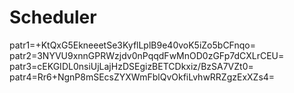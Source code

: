 # Scheduler
patr1=+KtQxG5EkneeetSe3KyflLplB9e40voK5iZo5bCFnqo\=
patr2=3NYVU9xnnGPRWzjdv0nPqqdFwMnOD0zGFp7dCXLrCEU\=
patr3=cEKGIDL0nsiUjLajHzDSEgizBETCDkxiz/BzSA7VZt0\=
patr4=Rr6+NgnP8mSEcsZYXWmFblQvOkfiLvhwRRZgzExXZs4\=
